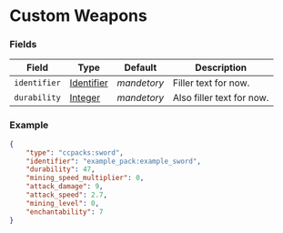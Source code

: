 # Custom Weapons

### Fields

Field  | Type | Default | Description
-------|------|---------|-------------
`identifier` | [Identifier](../data_types/identifier.md) | _mandetory_ | Filler text for now.
`durability` | [Integer](../data_types/integer.md) | _mandetory_ | Also filler text for now.

### Example

```json
{
	"type": "ccpacks:sword",
	"identifier": "example_pack:example_sword",
	"durability": 47,
	"mining_speed_multiplier": 0,
	"attack_damage": 9,
	"attack_speed": 2.7,
	"mining_level": 0,
	"enchantability": 7
}
```
